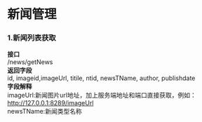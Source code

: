 # 新闻管理
### 1.新闻列表获取  
**接口**  
/news/getNews  
**返回字段**  
id, imageid,imageUrl, titile, ntid, newsTName, author, publishdate  
**字段解释**  
imageUrl:新闻图片url地址，加上服务端地址和端口直接获取，例如：http://127.0.0.1:8289/imageUrl  
newsTName:新闻类型名称
